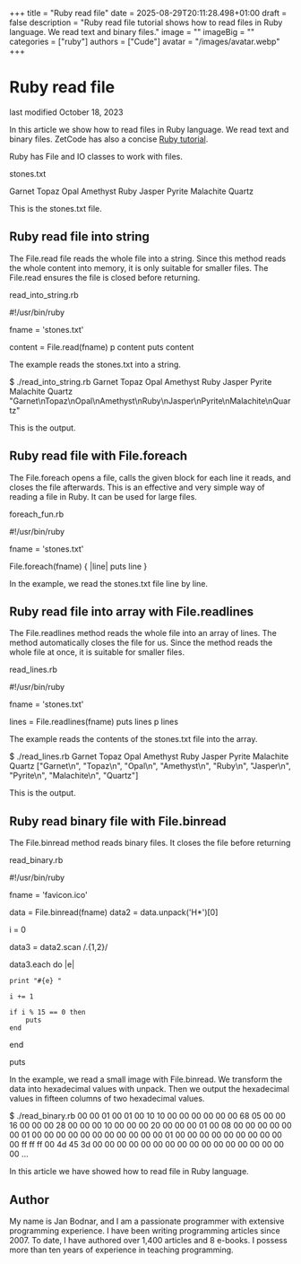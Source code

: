 +++
title = "Ruby read file"
date = 2025-08-29T20:11:28.498+01:00
draft = false
description = "Ruby read file tutorial shows how to read files in Ruby language. We read text and binary files."
image = ""
imageBig = ""
categories = ["ruby"]
authors = ["Cude"]
avatar = "/images/avatar.webp"
+++

# Ruby read file

last modified October 18, 2023

In this article we show how to read files in Ruby language. We read text and
binary files. ZetCode has also a concise
[Ruby tutorial](/lang/rubytutorial/).

Ruby has File and IO classes to work with files.

stones.txt
  

Garnet
Topaz
Opal
Amethyst
Ruby
Jasper
Pyrite
Malachite
Quartz

This is the stones.txt file.

## Ruby read file into string

The File.read file reads the whole file into a string. Since this
method reads the whole content into memory, it is only suitable for smaller
files. The File.read ensures the file is closed before returning.

read_into_string.rb
  

#!/usr/bin/ruby

fname = 'stones.txt'

content = File.read(fname)
p content
puts content

The example reads the stones.txt into a string.

$ ./read_into_string.rb
Garnet
Topaz
Opal
Amethyst
Ruby
Jasper
Pyrite
Malachite
Quartz
"Garnet\nTopaz\nOpal\nAmethyst\nRuby\nJasper\nPyrite\nMalachite\nQuartz"

This is the output.

## Ruby read file with File.foreach

The File.foreach opens a file, calls the given block for each
line it reads, and closes the file afterwards. This is an effective and very
simple way of reading a file in Ruby. It can be used for large files.

foreach_fun.rb
  

#!/usr/bin/ruby

fname = 'stones.txt'

File.foreach(fname) { |line| puts line }

In the example, we read the stones.txt file line by line.

## Ruby read file into array with File.readlines

The File.readlines method reads the whole file into an array of
lines. The method automatically closes the file for us. Since the method reads 
the whole file at once, it is suitable for smaller files.

read_lines.rb
  

#!/usr/bin/ruby

fname = 'stones.txt'

lines = File.readlines(fname)
puts lines
p lines

The example reads the contents of the stones.txt file into the
array.

$ ./read_lines.rb
Garnet
Topaz
Opal
Amethyst
Ruby
Jasper
Pyrite
Malachite
Quartz
["Garnet\n", "Topaz\n", "Opal\n", "Amethyst\n", "Ruby\n", "Jasper\n",
    "Pyrite\n", "Malachite\n", "Quartz"]

This is the output.

## Ruby read binary file with File.binread

The File.binread method reads binary files. It closes the file
before returning

read_binary.rb
  

#!/usr/bin/ruby

fname = 'favicon.ico'

data = File.binread(fname)
data2 = data.unpack('H*')[0]

i = 0

data3 = data2.scan /.{1,2}/

data3.each do |e|

    print "#{e} "

    i += 1

    if i % 15 == 0 then
        puts
    end
end

puts

In the example, we read a small image with File.binread. We 
transform the data into hexadecimal values with unpack. Then we 
output the hexadecimal values in fifteen columns of two hexadecimal values.

$ ./read_binary.rb
00 00 01 00 01 00 10 10 00 00 00 00 00 00 68
05 00 00 16 00 00 00 28 00 00 00 10 00 00 00
20 00 00 00 01 00 08 00 00 00 00 00 00 01 00
00 00 00 00 00 00 00 00 00 00 01 00 00 00 00
00 00 00 00 00 00 ff ff ff 00 4d 45 3d 00 00
00 00 00 00 00 00 00 00 00 00 00 00 00 00 00
...

In this article we have showed how to read file in Ruby language.

## Author

My name is Jan Bodnar, and I am a passionate programmer with extensive
programming experience. I have been writing programming articles since 2007.
To date, I have authored over 1,400 articles and 8 e-books. I possess more
than ten years of experience in teaching programming.
